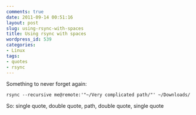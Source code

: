 ```yaml
---
comments: true
date: 2011-09-14 00:51:16
layout: post
slug: using-rsync-with-spaces
title: Using rsync with spaces
wordpress_id: 539
categories:
- Linux
tags:
- quotes
- rsync
---
```


Something to never forget again:
```
rsync --recursive me@remote:'"~/Very complicated path/"' ~/Downloads/
```

So: single quote, double quote, path, double quote, single quote

